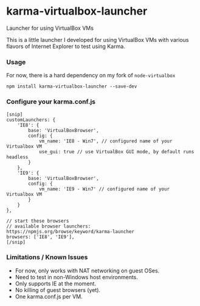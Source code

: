 karma-virtualbox-launcher
===================

Launcher for using VirtualBox VMs

This is a little launcher I developed for using VirtualBox VMs with various flavors of Internet Explorer to test using Karma.

### Usage 
For now, there is a hard dependency on my fork of ```node-virtualbox```
```
npm install karma-virtualbox-launcher --save-dev
```
### Configure your karma.conf.js
```
[snip]
customLaunchers: {
    'IE8': {
        base: 'VirtualBoxBrowser',
        config: {
            vm_name: 'IE8 - Win7', // configured name of your Virtualbox VM
            use_gui: true // use VirtualBox GUI mode, by default runs headless
        }
    },
    'IE9': {
        base: 'VirtualBoxBrowser',
        config: {
            vm_name: 'IE9 - Win7' // configured name of your Virtualbox VM
        }
    }
},

// start these browsers
// available browser launchers: https://npmjs.org/browse/keyword/karma-launcher
browsers: ['IE8', 'IE9'],
[/snip]
```
### Limitations / Known Issues
* For now, only works with NAT networking on guest OSes.
* Need to test in non-Windows host environments.
* Only supports IE at the moment.
* No killing of guest browsers (yet).
* One karma.conf.js per VM.